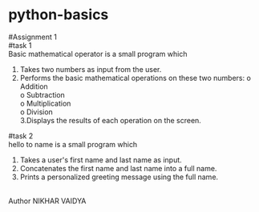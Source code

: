 # python-basics

#Assignment 1  
#task 1  
Basic mathematical operator is a small program which 
1.  Takes two numbers as input from the user.
2.  Performs the basic mathematical operations on these two numbers:
    o	Addition  
    o	Subtraction  
    o	Multiplication  
    o	Division  
3.Displays the results of each operation on the screen.

#task 2  
hello to name is a small program which  
1.  Takes a user's first name and last name as input.  
2.  Concatenates the first name and last name into a full name.  
3.  Prints a personalized greeting message using the full name.  
 
 <br> Author NIKHAR VAIDYA
 
 
